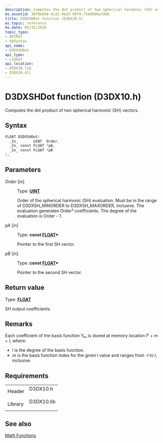 ```yaml
---
description: Computes the dot product of two spherical harmonic (SH) vectors.
ms.assetid: 30f0e858-4c31-4b25-9979-754d996a7d48
title: D3DXSHDot function (D3DX10.h)
ms.topic: reference
ms.date: 05/31/2018
topic_type: 
- APIRef
- kbSyntax
api_name: 
- D3DXSHDot
api_type: 
- LibDef
api_location: 
- D3DX10.lib
- D3DX10.dll
---
```


# D3DXSHDot function (D3DX10.h)

Computes the dot product of two spherical harmonic (SH) vectors.

## Syntax


```C++
FLOAT D3DXSHDot(
  _In_       UINT  Order,
  _In_ const FLOAT *pA,
  _In_ const FLOAT *pB
);
```



## Parameters

<dl> <dt>

*Order* \[in\]
</dt> <dd>

Type: **[**UINT**](../winprog/windows-data-types.md)**

Order of the spherical harmonic (SH) evaluation. Must be in the range of D3DXSH\_MINORDER to D3DXSH\_MAXORDER, inclusive. The evaluation generates Order² coefficients. The degree of the evaluation is Order - 1.

</dd> <dt>

*pA* \[in\]
</dt> <dd>

Type: **const [**FLOAT**](../winprog/windows-data-types.md)\***

Pointer to the first SH vector.

</dd> <dt>

*pB* \[in\]
</dt> <dd>

Type: **const [**FLOAT**](../winprog/windows-data-types.md)\***

Pointer to the second SH vector.

</dd> </dl>

## Return value

Type: **[**FLOAT**](../winprog/windows-data-types.md)**

SH output coefficients.

## Remarks

Each coefficient of the basis function Yₗₘ is stored at memory location l² + m + l, where:

-   l is the degree of the basis function.
-   m is the basis function index for the given l value and ranges from -l to l, inclusive.

## Requirements



|                    |                                                                                       |
|--------------------|---------------------------------------------------------------------------------------|
| Header<br/>  | <dl> <dt>D3DX10.h</dt> </dl>   |
| Library<br/> | <dl> <dt>D3DX10.lib</dt> </dl> |



## See also

<dl> <dt>

[Math Functions](d3d10-graphics-reference-d3dx10-functions-math.md)
</dt> </dl>

 

 
